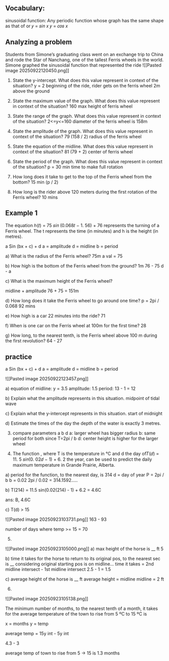 ## Vocabulary: 
sinusoidal function: Any periodic function whose graph has the same shape as that of or 𝑦 = 𝑠𝑖𝑛 𝑥 𝑦 = 𝑐𝑜𝑠 𝑥 

## Analyzing a problem
Students from Simone’s graduating class went on an exchange trip to China and rode the Star of Nanchang, one of the tallest Ferris wheels in the world. Simone graphed the sinusoidal function that represented the ride
![[Pasted image 20250922120450.png]]


1. State the y-intercept. What does this value represent in context of the situation? 
y = 2
beginning of the ride, rider gets on the ferris wheel 2m above the ground

2. State the maximum value of the graph. What does this value represent in context of the situation? 
160 
max height of ferris wheel

3. State the range of the graph. What does this value represent in context of the situation? 
2<=y<=160
diameter of the ferris wheel is 158m 


4. State the amplitude of the graph. What does this value represent in context of the situation? 
79 (158 / 2) 
radius of the ferris wheel

5. State the equation of the midline. What does this value represent in context of the situation? 
81 (79 + 2)
center of ferris wheel
6. State the period of the graph. What does this value represent in context of the situation? 
p = 30 min
time to make full rotation  

7. How long does it take to get to the top of the Ferris wheel from the bottom? 
15 min (p / 2)

8. How long is the rider above 120 meters during the first rotation of the Ferris wheel?
10 mins


## Example 1
The equation ℎ(𝑡) = 75 𝑠𝑖𝑛 (0.068𝑡 − 1. 56) + 76 represents the turning of a Ferris wheel. The t represents the time (in minutes) and h is the height (in metres). 

a Sin (bx + c) + d
a = amplitude
d = midline
b = period

a) What is the radius of the Ferris wheel? 
75m
a val = 75

b) How high is the bottom of the Ferris wheel from the ground? 
1m 
76 - 75
d - a


c) What is the maximum height of the Ferris wheel?

midline + amplitude
76 + 75 = 151m


d) How long does it take the Ferris wheel to go around one time?
p = 2pi / 0.068
92 mins

e) How high is a car 22 minutes into the ride?
71

f) When is one car on the Ferris wheel at 100m for the first time?
28

g) How long, to the nearest tenth, is the Ferris wheel above 100 m during the first revolution?
64 - 27

## practice


a Sin (bx + c) + d
a = amplitude
d = midline
b = period

![[Pasted image 20250922123457.png]]


a) 
equation of midline: y = 3.5
amplitude: 1.5
period: 13 - 1 = 12

b) Explain what the amplitude represents in this situation.
midpoint of tidal wave

c) Explain what the y-intercept represents in this situation.
start of midnight 

d) Estimate the times of the day the depth of the water is exactly 3 metres.


3. compare parameters a b d
a: larger wheel has bigger radius
b: same period for both since T=2pi / b
d: center height is higher for the larger wheel 


4. The function , where T is the temperature in °C and d the day of𝑇(𝑑) = 11. 5 𝑠𝑖𝑛(0. 02𝑑 − 1) + 6. 2 the year, can be used to predict the daily maximum temperature in Grande Prairie, Alberta. 

a) period for the function, to the nearest day, is 314 
d = day of year
P = 2pi / b
b = 0.02
2pi / 0.02 = 314.1592.....

b) T(214) = 11.5 sin(0.02(214) - 1) + 6.2 = 4.6C

ans: B, 4.6C

c) T(d) > 15

![[Pasted image 20250923103731.png]]
163 - 93

number of days where temp >= 15 = 70

5.
![[Pasted image 20250923105000.png]]
a) max height of the horse is __ ft
5

b) time it takes for the horse to return to its original pos, to the nearest sec is __
considering original starting pos is on midline...
time it takes = 2nd midline intersect - 1st midline intersect
2.5 - 1
= 1.5

c) average height of the horse is __ ft
average height = midline
midline = 2 ft

6.
![[Pasted image 20250923105138.png]]

The minimum number of months, to the nearest tenth of a month, it takes for the average temperature of the town to rise from 5 ºC to 15 ºC is 

x = months
y = temp

average temp = 15y int - 5y int

4.3 - 3

average temp of town to rise from 5 -> 15 is 1.3 months
